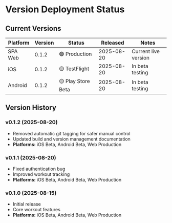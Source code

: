 # Version Deployment Status

## Current Versions

| Platform   | Version | Status             | Released    | Notes                 |
|------------|---------|--------------------|-------------|-----------------------|
| SPA Web    | 0.1.2   | 🟢 Production      | 2025-08-20  | Current live version  |
| iOS        | 0.1.2   | 🟡 TestFlight      | 2025-08-20  | In beta testing       |
| Android    | 0.1.2   | 🟡 Play Store Beta | 2025-08-20  | In beta testing       |

## Version History

### v0.1.2 (2025-08-20)
- Removed automatic git tagging for safer manual control
- Updated build and version management documentation
- **Platforms:** iOS Beta, Android Beta, Web Production

### v0.1.1 (2025-08-20)
- Fixed authentication bug
- Improved workout tracking
- **Platforms:** iOS Beta, Android Beta, Web Production

### v0.1.0 (2025-08-15)
- Initial release
- Core workout features
- **Platforms:** iOS Beta, Android Beta, Web Production

